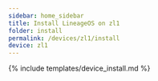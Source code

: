 ```yaml
---
sidebar: home_sidebar
title: Install LineageOS on zl1
folder: install
permalink: /devices/zl1/install
device: zl1
---
```

{% include templates/device_install.md %}
